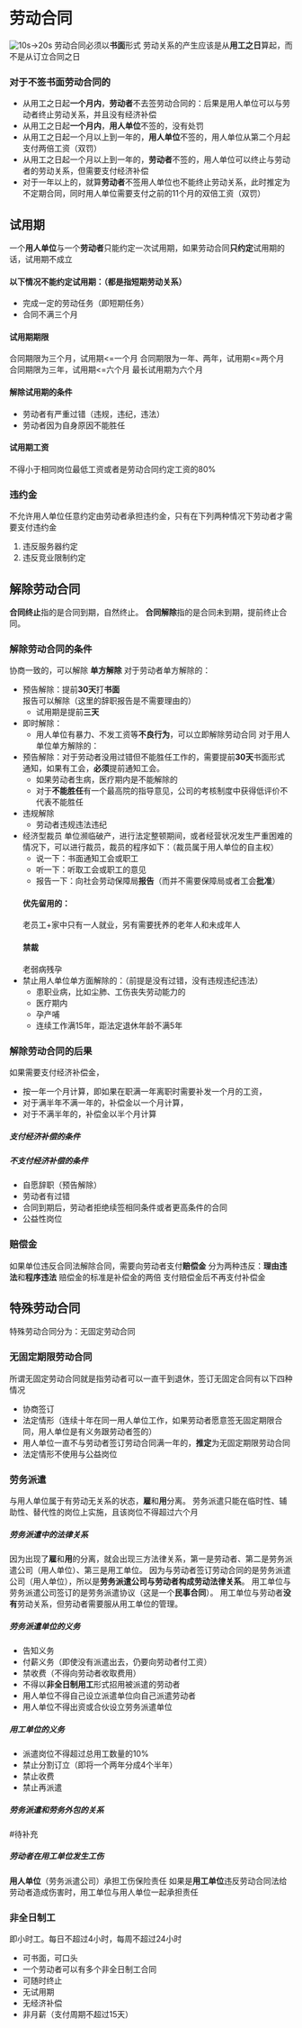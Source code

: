 # 劳动合同
![10s->20s](https://www.bilibili.com/video/BV1oK4y1t72x?p=1#t=10,20)
劳动合同必须以**书面**形式
劳动关系的产生应该是从**用工之日**算起，而不是从订立合同之日
### 对于不签书面劳动合同的
- 从用工之日起**一个月内**，**劳动者**不去签劳动合同的：后果是用人单位可以与劳动者终止劳动关系，并且没有经济补偿
- 从用工之日起**一个月内**，**用人单位**不签的，没有处罚
- 从用工之日起一个月以上到一年的，**用人单位**不签的，用人单位从第二个月起支付两倍工资（双罚）
- 从用工之日起一个月以上到一年的，**劳动者**不签的，用人单位可以终止与劳动者的劳动关系，但需要支付经济补偿
- 对于一年以上的，就算**劳动者**不签用人单位也不能终止劳动关系，此时推定为不定期合同，同时用人单位需要支付之前的11个月的双倍工资（双罚）
## 试用期
一个**用人单位**与一个**劳动者**只能约定一次试用期，如果劳动合同**只约定**试用期的话，试用期不成立
#### 以下情况不能约定试用期：（都是指短期劳动关系）
- 完成一定的劳动任务（即短期任务）
- 合同不满三个月
#### 试用期期限
合同期限为三个月，试用期<=一个月
合同期限为一年、两年，试用期<=两个月
合同期限为三年，试用期<=六个月
最长试用期为六个月
#### 解除试用期的条件
- 劳动者有严重过错（违规，违纪，违法）
- 劳动者因为自身原因不能胜任
#### 试用期工资
不得小于相同岗位最低工资或者是劳动合同约定工资的80%
### 违约金
不允许用人单位任意约定由劳动者承担违约金，只有在下列两种情况下劳动者才需要支付违约金
1. 违反服务器约定
2. 违反竞业限制约定
## 解除劳动合同
**合同终止**指的是合同到期，自然终止。
**合同解除**指的是合同未到期，提前终止合同。
### 解除劳动合同的条件
协商一致的，可以解除
**单方解除**
对于劳动者单方解除的：
- 预告解除：提前**30天**打**书面**报告可以解除（这里的辞职报告是不需要理由的）
	- 试用期是提前**三天**
- 即时解除：
	- 用人单位有暴力、不发工资等**不良行为**，可以立即解除劳动合同
对于用人单位单方解除的：
- 预告解除：对于劳动者没用过错但不能胜任工作的，需要提前**30天**书面形式通知，如果有工会，**必须**提前通知工会。
	- 如果劳动者生病，医疗期内是不能解除的
	- 对于**不能胜任**有一个最高院的指导意见，公司的考核制度中获得低评价不代表不能胜任
- 违规解除
	- 劳动者违规违法违纪
- 经济型裁员
	单位濒临破产，进行法定整顿期间，或者经营状况发生严重困难的情况下，可以进行裁员，裁员的程序如下：（裁员属于用人单位的自主权）
	- 说一下：书面通知工会或职工
	- 听一下：听取工会或职工的意见
	- 报告一下：向社会劳动保障局**报告**（而并不需要保障局或者工会**批准**）
	#### 优先留用的：
	老员工+家中只有一人就业，另有需要抚养的老年人和未成年人
	#### 禁裁
	老弱病残孕
- 禁止用人单位单方面解除的：（前提是没有过错，没有违规违纪违法）
	- 患职业病，比如尘肺、工伤丧失劳动能力的
	- 医疗期内
	- 孕产哺
	- 连续工作满15年，距法定退休年龄不满5年
### 解除劳动合同的后果
如果需要支付经济补偿金，
- 按一年一个月计算，即如果在职满一年离职时需要补发一个月的工资，
- 对于满半年不满一年的，补偿金以一个月计算，
- 对于不满半年的，补偿金以半个月计算
##### 支付经济补偿的条件
##### 不支付经济补偿的条件
- 自愿辞职（预告解除）
- 劳动者有过错
- 合同到期后，劳动者拒绝续签相同条件或者更高条件的合同
- 公益性岗位
### 赔偿金
如果单位违反合同法解除合同，需要向劳动者支付**赔偿金**
分为两种违反：**理由违法**和**程序违法**
赔偿金的标准是补偿金的两倍
支付赔偿金后不再支付补偿金
## 特殊劳动合同
特殊劳动合同分为：无固定劳动合同
### 无固定期限劳动合同
所谓无固定劳动合同就是指劳动者可以一直干到退休，签订无固定合同有以下四种情况
- 协商签订
- 法定情形（连续十年在同一用人单位工作，如果劳动者愿意签无固定期限合同，用人单位是有义务跟劳动者签的）
- 用人单位一直不与劳动者签订劳动合同满一年的，**推定**为无固定期限劳动合同
- 法定情形不使用与公益岗位
### 劳务派遣
与用人单位属于有劳动无关系的状态，**雇**和**用**分离。
劳务派遣只能在临时性、辅助性、替代性的岗位上实施，且该岗位不得超过六个月
##### 劳务派遣中的法律关系
因为出现了**雇**和**用**的分离，就会出现三方法律关系，第一是劳动者、第二是劳务派遣公司（用人单位）、第三是用工单位。
因为与劳动者签订劳动合同的是劳务派遣公司（用人单位），所以是**劳务派遣公司与劳动者构成劳动法律关系**。
用工单位与劳务派遣公司签订的是劳务派遣协议（这是一个**民事合同**）。
用工单位与劳动者**没有**劳动关系，但劳动者需要服从用工单位的管理。
##### 劳务派遣单位的义务
- 告知义务
- 付薪义务（即使没有派遣出去，仍要向劳动者付工资）
- 禁收费（不得向劳动者收取费用）
- 不得以**非全日制用工**形式招用被派遣的劳动者
- 用人单位不得自己设立派遣单位向自己派遣劳动者
- 用人单位不得出资或合伙设立劳务派遣单位
##### 用工单位的义务
* 派遣岗位不得超过总用工数量的10%
* 禁止分割订立（即将一个两年分成4个半年）
* 禁止收费
* 禁止再派遣
##### 劳务派遣和劳务外包的关系
#待补充
##### 劳动者在用工单位发生工伤
**用人单位**（劳务派遣公司）承担工伤保险责任
如果是**用工单位**违反劳动合同法给劳动者造成伤害时，用工单位与用人单位一起承担责任
### 非全日制工
即小时工。每日不超过4小时，每周不超过24小时
- 可书面，可口头
- 一个劳动者可以有多个非全日制工合同
- 可随时终止
- 无试用期
- 无经济补偿
- 非月薪（支付周期不超过15天）
